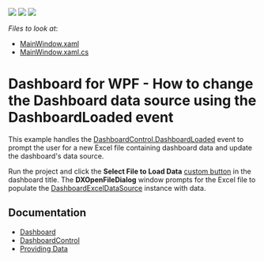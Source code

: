 <!-- default badges list -->
![](https://img.shields.io/endpoint?url=https://codecentral.devexpress.com/api/v1/VersionRange/144736151/18.2.3%2B)
[![](https://img.shields.io/badge/Open_in_DevExpress_Support_Center-FF7200?style=flat-square&logo=DevExpress&logoColor=white)](https://supportcenter.devexpress.com/ticket/details/T830543)
[![](https://img.shields.io/badge/📖_How_to_use_DevExpress_Examples-e9f6fc?style=flat-square)](https://docs.devexpress.com/GeneralInformation/403183)
<!-- default badges end -->
<!-- default file list -->
*Files to look at*:

* [MainWindow.xaml](./CS/WpfDashboardLoadedExample/MainWindow.xaml)
* [MainWindow.xaml.cs](./CS/WpfDashboardLoadedExample/MainWindow.xaml.cs)
<!-- default file list end -->

# Dashboard for WPF - How to change the Dashboard data source using the DashboardLoaded event

This example handles the [DashboardControl.DashboardLoaded](https://docs.devexpress.com/Dashboard/DevExpress.DashboardWpf.DashboardControl.DashboardLoaded) event to prompt the user for a new Excel file containing dashboard data and update the dashboard's data source.

Run the project and click the **Select File to Load Data** [custom button](https://docs.devexpress.com/Dashboard/DevExpress.DashboardWpf.DashboardControlBase.TitleCustomizationsTemplate) in the dashboard title. The **DXOpenFileDialog** window prompts for the Excel file to populate the [DashboardExcelDataSource](https://docs.devexpress.com/Dashboard/DevExpress.DashboardCommon.DashboardExcelDataSource) instance with data.

## Documentation

- [Dashboard](https://docs.devexpress.com/Dashboard/DevExpress.DashboardCommon.Dashboard)
- [DashboardControl](https://docs.devexpress.com/Dashboard/DevExpress.DashboardWpf.DashboardControl)
- [Providing Data](https://docs.devexpress.com/Dashboard/119901/wpf-viewer/providing-data)
